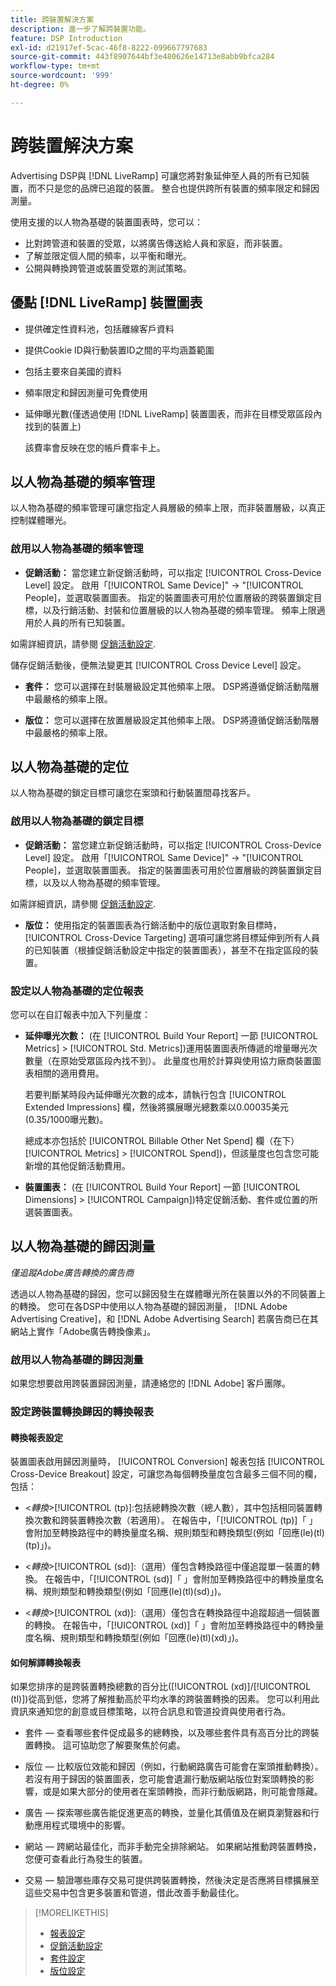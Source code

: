 ```yaml
---
title: 跨裝置解決方案
description: 進一步了解跨裝置功能。
feature: DSP Introduction
exl-id: d21917ef-5cac-46f8-8222-099667797683
source-git-commit: 443f8907644bf3e480626e14713e8abb9bfca284
workflow-type: tm+mt
source-wordcount: '999'
ht-degree: 0%

---
```


# 跨裝置解決方案

Advertising DSP與 [!DNL LiveRamp] 可讓您將對象延伸至人員的所有已知裝置，而不只是您的品牌已追蹤的裝置。 整合也提供跨所有裝置的頻率限定和歸因測量。

使用支援的以人物為基礎的裝置圖表時，您可以：

* 比對跨管道和裝置的受眾，以將廣告傳送給人員和家庭，而非裝置。
* 了解並限定個人間的頻率，以平衡和曝光。
* 公開與轉換跨管道或裝置受眾的測試策略。

## 優點 [!DNL LiveRamp] 裝置圖表

* 提供確定性資料池，包括離線客戶資料

* 提供Cookie ID與行動裝置ID之間的平均涵蓋範圍

* 包括主要來自美國的資料

* 頻率限定和歸因測量可免費使用

* 延伸曝光數(僅透過使用 [!DNL LiveRamp] 裝置圖表，而非在目標受眾區段內找到的裝置上)

   該費率會反映在您的帳戶費率卡上。

## 以人物為基礎的頻率管理

以人物為基礎的頻率管理可讓您指定人員層級的頻率上限，而非裝置層級，以真正控制媒體曝光。

### 啟用以人物為基礎的頻率管理

* **促銷活動：** 當您建立新促銷活動時，可以指定 [!UICONTROL Cross-Device Level] 設定。 啟用「[!UICONTROL Same Device]&quot; -> &quot;[!UICONTROL People]，並選取裝置圖表。 指定的裝置圖表可用於位置層級的跨裝置鎖定目標，以及行銷活動、封裝和位置層級的以人物為基礎的頻率管理。 頻率上限適用於人員的所有已知裝置。

如需詳細資訊，請參閱 [促銷活動設定](/help/dsp/campaign-management/campaigns/campaign-settings.md).

儲存促銷活動後，便無法變更其 [!UICONTROL Cross Device Level] 設定。

* **套件：**  您可以選擇在封裝層級設定其他頻率上限。 DSP將遵循促銷活動階層中最嚴格的頻率上限。

* **版位：** 您可以選擇在放置層級設定其他頻率上限。 DSP將遵循促銷活動階層中最嚴格的頻率上限。

## 以人物為基礎的定位

以人物為基礎的鎖定目標可讓您在案頭和行動裝置間尋找客戶。

### 啟用以人物為基礎的鎖定目標

* **促銷活動：** 當您建立新促銷活動時，可以指定 [!UICONTROL Cross-Device Level] 設定。 啟用「[!UICONTROL Same Device]&quot; -> &quot;[!UICONTROL People]，並選取裝置圖表。 指定的裝置圖表可用於位置層級的跨裝置鎖定目標，以及以人物為基礎的頻率管理。

如需詳細資訊，請參閱 [促銷活動設定](/help/dsp/campaign-management/campaigns/campaign-settings.md).

* **版位：** 使用指定的裝置圖表為行銷活動中的版位選取對象目標時， [!UICONTROL Cross-Device Targeting] 選項可讓您將目標延伸到所有人員的已知裝置（根據促銷活動設定中指定的裝置圖表），甚至不在指定區段的裝置。

### 設定以人物為基礎的定位報表

您可以在自訂報表中加入下列量度：

* **延伸曝光次數：** (在 [!UICONTROL Build Your Report] 一節 [!UICONTROL Metrics] > [!UICONTROL Std. Metrics])運用裝置圖表所傳遞的增量曝光次數量（在原始受眾區段內找不到）。 此量度也用於計算與使用協力廠商裝置圖表相關的適用費用。

   若要判斷某時段內延伸曝光次數的成本，請執行包含 [!UICONTROL Extended Impressions] 欄，然後將擴展曝光總數乘以0.00035美元(0.35/1000曝光數)。

   總成本亦包括於 [!UICONTROL Billable Other Net Spend] 欄（在下） [!UICONTROL Metrics] > [!UICONTROL Spend])，但該量度也包含您可能新增的其他促銷活動費用。

* **裝置圖表：** (在 [!UICONTROL Build Your Report] 一節 [!UICONTROL Dimensions] > [!UICONTROL Campaign])特定促銷活動、套件或位置的所選裝置圖表。

## 以人物為基礎的歸因測量

*僅追蹤Adobe廣告轉換的廣告商*

透過以人物為基礎的歸因，您可以歸因發生在媒體曝光所在裝置以外的不同裝置上的轉換。 您可在各DSP中使用以人物為基礎的歸因測量， [!DNL Adobe Advertising Creative]，和 [!DNL Adobe Advertising Search] 若廣告商已在其網站上實作「Adobe廣告轉換像素」。

### 啟用以人物為基礎的歸因測量

如果您想要啟用跨裝置歸因測量，請連絡您的 [!DNL Adobe] 客戶團隊。

### 設定跨裝置轉換歸因的轉換報表

#### 轉換報表設定

裝置圖表啟用歸因測量時， [!UICONTROL Conversion] 報表包括 [!UICONTROL Cross-Device Breakout] 設定，可讓您為每個轉換量度包含最多三個不同的欄，包括：

* &lt;*轉換*>[!UICONTROL (tp)]:包括總轉換次數（總人數），其中包括相同裝置轉換次數和跨裝置轉換次數（若適用）。 在報告中，「[!UICONTROL (tp)]「 」會附加至轉換路徑中的轉換量度名稱、規則類型和轉換類型(例如「回應(le)(tl)(tp)」)。

* &lt;*轉換*>[!UICONTROL (sd)]:（選用）僅包含轉換路徑中僅追蹤單一裝置的轉換。 在報告中，「[!UICONTROL (sd)]「 」會附加至轉換路徑中的轉換量度名稱、規則類型和轉換類型(例如「回應(le)(tl)(sd)」)。

* &lt;*轉換*>[!UICONTROL (xd)]:（選用）僅包含在轉換路徑中追蹤超過一個裝置的轉換。 在報告中，「[!UICONTROL (xd)]「 」會附加至轉換路徑中的轉換量度名稱、規則類型和轉換類型(例如「回應(le)(tl)(xd)」)。

#### 如何解譯轉換報表

如果您排序的是跨裝置轉換總數的百分比([!UICONTROL (xd)]/[!UICONTROL (tl)])從高到低，您將了解推動高於平均水準的跨裝置轉換的因素。 您可以利用此資訊來通知您的創意或目標策略，以符合訊息和管道投資與使用者行為。

* 套件 — 查看哪些套件促成最多的總轉換，以及哪些套件具有高百分比的跨裝置轉換。 這可協助您了解要聚焦於何處。

* 版位 — 比較版位效能和歸因（例如，行動網路廣告可能會在案頭推動轉換）。 若沒有用于歸因的裝置圖表，您可能會遺漏行動版網站版位對案頭轉換的影響，或是如果大部分的使用者在案頭轉換，而非行動版網路，則可能會隱藏。

* 廣告 — 探索哪些廣告能促進更高的轉換，並量化其價值及在網頁瀏覽器和行動應用程式環境中的影響。

* 網站 — 跨網站最佳化，而非手動完全排除網站。 如果網站推動跨裝置轉換，您便可查看此行為發生的裝置。

* 交易 — 驗證哪些庫存交易可提供跨裝置轉換，然後決定是否應將目標擴展至這些交易中包含更多裝置和管道，借此改善手動最佳化。

>[!MORELIKETHIS]
>
>* [報表設定](/help/dsp/reports/report-settings.md)
>* [促銷活動設定](/help/dsp/campaign-management/campaigns/campaign-settings.md)
>* [套件設定](/help/dsp/campaign-management/packages/package-settings.md)
>* [版位設定](/help/dsp/campaign-management/placements/placement-settings.md)

